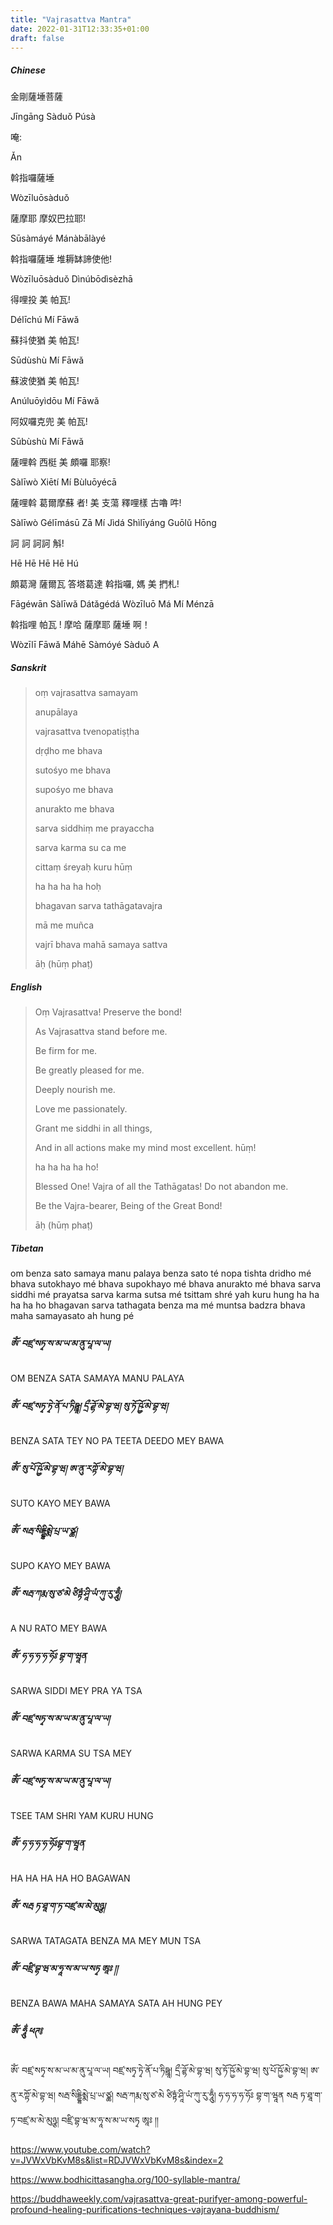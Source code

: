 ```yaml
---
title: "Vajrasattva Mantra"
date: 2022-01-31T12:33:35+01:00
draft: false
---
```


##### Chinese

金剛薩埵菩薩

Jīngāng Sàduǒ Púsà

唵:

Ǎn

斡指囉薩埵

Wòzīluōsàduǒ

薩摩耶 摩奴巴拉耶!

Sūsàmáyé Mánàbālàyé

斡指囉薩埵 堆耨缽諦使他!

Wòzīluōsàduǒ Dìnúbōdìsèzhā

得哩投 美 帕瓦!

Délīchú Mí Fāwǎ

蘇抖使猶 美 帕瓦!

Sūdùshù Mí Fāwǎ 

蘇波使猶 美 帕瓦!

Anúluōyìdōu Mí Fāwǎ

阿奴囉克兜 美 帕瓦!

Sūbùshù Mí Fāwǎ

薩哩斡 西梃 美 頗囉 耶察!

Sàlīwò Xiētí Mí Bùluōyécā

薩哩斡 葛爾摩蘇 者! 美 支蕩 釋哩樣 古嚕 吽!

Sàlīwò Gélīmásū Zā Mí Jìdá Shìlīyáng Guōlǔ Hōng

訶 訶 訶訶 斛!

Hē Hē Hē Hē Hú

頗葛灣 薩爾瓦 答塔葛達 斡指囉, 媽 美 捫札!

Fāgéwān Sàlīwǎ Dátǎgédá Wòzīluō Má Mí Ménzā

斡指哩 帕瓦 ! 摩哈 薩摩耶 薩埵 啊！

Wòzīlī Fāwǎ Máhē Sàmóyé Sàduǒ A


##### Sanskrit
> 
> oṃ vajrasattva samayam
> 
> anupālaya
> 
> vajrasattva tvenopatiṣṭha
> 
> dṛḍho me bhava
> 
> sutośyo me bhava
> 
> supośyo me bhava
> 
> anurakto me bhava
> 
> sarva siddhiṃ me prayaccha
> 
> sarva karma su ca me
> 
> cittaṃ śreyaḥ kuru hūṃ
> 
> ha ha ha ha hoḥ
> 
> bhagavan sarva tathāgatavajra
> 
> mā me muñca
> 
> vajrī bhava mahā samaya sattva
> 
> āḥ (hūṃ phaṭ)

##### English
> 
> Oṃ Vajrasattva! Preserve the bond!
> 
> As Vajrasattva stand before me.
> 
> Be firm for me.
> 
> Be greatly pleased for me.
> 
> Deeply nourish me.
> 
> Love me passionately.
> 
> Grant me siddhi in all things,
> 
> And in all actions make my mind most excellent. hūṃ!
> 
> ha ha ha ha ho!
> 
> Blessed One! Vajra of all the Tathāgatas! Do not abandon me.
> 
> Be the Vajra-bearer, Being of the Great Bond!
> 
> āḥ (hūṃ phaṭ)

##### Tibetan

om benza sato samaya manu palaya benza sato té nopa tishta dridho mé bhava sutokhayo mé bhava supokhayo mé bhava anurakto mé bhava sarva siddhi mé prayatsa sarva karma sutsa mé tsittam shré yah kuru hung ha ha ha ha ho bhagavan sarva tathagata benza ma mé muntsa badzra bhava maha samayasato ah hung pé

##### ཨོཾ་ བཛྲ་སཏྭ་ས་མ་ཡ་མ་ནུ་པཱ་ལ་ཡ།

OM BENZA SATA SAMAYA MANU PALAYA

##### ཨོཾ་ བཛྲ་སཏྭ་ཏྭེ་ནོ་པ་ཏིཥྛཱ། དྲྀ་ཌྷོ་མེ་བྷ་ཝ། སུ་ཏོ་ཥྱོ་མེ་བྷ་ཝ།

BENZA SATA TEY NO PA TEETA DEEDO MEY BAWA

##### ཨོཾ་ སུ་པོ་ཥྱོ་མེ་བྷ་ཝ། ཨ་ནུ་རཀྟོ་མེ་བྷ་ཝ།

SUTO KAYO MEY BAWA

##### ཨོཾ་ སརྦ་སིདྡྷིམྨེ་པྲ་ཡ་ཙྪ།

SUPO KAYO MEY BAWA

##### ཨོཾ་ སརྦ་ཀརྨ་སུ་ཙ་མེ ཙིཏྟཾ་ཤཱི་ཡཾ་ཀུ་རུ་ཧཱུྃ།

A NU RATO MEY BAWA

##### ཨོཾ་ ཧ་ཧ་ཧ་ཧ་ཧོཿ བྷ་ག་ཝཱན

SARWA SIDDI MEY PRA YA TSA

##### ཨོཾ་ བཛྲ་སཏྭ་ས་མ་ཡ་མ་ནུ་པཱ་ལ་ཡ།

SARWA KARMA SU TSA MEY

##### ཨོཾ་ བཛྲ་སཏྭ་ས་མ་ཡ་མ་ནུ་པཱ་ལ་ཡ།

TSEE TAM SHRI YAM KURU HUNG

##### ཨོཾ་ ཧ་ཧ་ཧ་ཧ་ཧོཿབྷ་ག་ཝཱན

HA HA HA HA HO BAGAWAN

##### ཨོཾ་ སརྦ ཏ་ཐཱ་ག་ཏ་བཛྲ་མ་མེ་མུཉྩ།

SARWA TATAGATA BENZA MA MEY MUN TSA

##### ཨོཾ་ བཛྲི་བྷ་ཝ་མ་ཧཱ་ས་མ་ཡ་སཏྭ ཨཱཿ །།

BENZA BAWA MAHA SAMAYA SATA AH HUNG PEY

##### ཨོཾ་ ཧཱུྂ ཕཊ༔

ཨོཾ་
བཛྲ་སཏྭ་ས་མ་ཡ་མ་ནུ་པཱ་ལ་ཡ།
བཛྲ་སཏྭ་ཏྭེ་ནོ་པ་ཏིཥྛཱ།
དྲྀ་ཌྷོ་མེ་བྷ་ཝ།
སུ་ཏོ་ཥྱོ་མེ་བྷ་ཝ།
སུ་པོ་ཥྱོ་མེ་བྷ་ཝ།
ཨ་ནུ་རཀྟོ་མེ་བྷ་ཝ།
སརྦ་སིདྡྷིམྨེ་པྲ་ཡ་ཙྪ།
སརྦ་ཀརྨ་སུ་ཙ་མེ ཙིཏྟཾ་ཤཱི་ཡཾ་ཀུ་རུ་ཧཱུྃ།
ཧ་ཧ་ཧ་ཧ་ཧོཿ
བྷ་ག་ཝཱན
སརྦ ཏ་ཐཱ་ག་ཏ་བཛྲ་མ་མེ་མུཉྩ།
བཛྲི་བྷ་ཝ་མ་ཧཱ་ས་མ་ཡ་སཏྭ ཨཱཿ །།

https://www.youtube.com/watch?v=JVWxVbKvM8s&list=RDJVWxVbKvM8s&index=2

https://www.bodhicittasangha.org/100-syllable-mantra/

https://buddhaweekly.com/vajrasattva-great-purifyer-among-powerful-profound-healing-purifications-techniques-vajrayana-buddhism/
